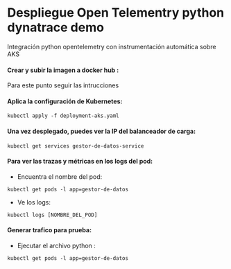 # Despliegue Open Telementry python dynatrace demo
Integración python opentelemetry con instrumentación automática sobre AKS

#### Crear y subir la imagen a docker hub :
Para este punto seguir las intrucciones 

#### Aplica la configuración de Kubernetes:
	kubectl apply -f deployment-aks.yaml

#### Una vez desplegado, puedes ver la IP del balanceador de carga:
	kubectl get services gestor-de-datos-service

#### Para ver las trazas y métricas en los logs del pod:
   - Encuentra el nombre del pod:

	kubectl get pods -l app=gestor-de-datos
   - Ve los logs:

	kubectl logs [NOMBRE_DEL_POD]
   
#### Generar trafico para prueba:
   - Ejecutar el archivo python :

	kubectl get pods -l app=gestor-de-datos
